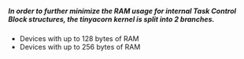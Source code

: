 ##### In order to further minimize the RAM usage for internal Task Control Block structures, the tinyacorn kernel is split into 2 branches.
* Devices with up to 128 bytes of RAM
* Devices with up to 256 bytes of RAM
